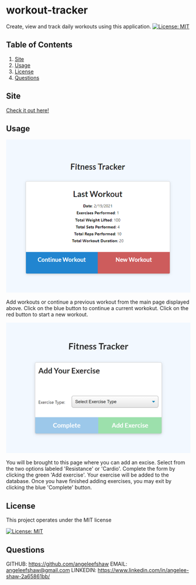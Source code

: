   # workout-tracker
  Create, view and track daily workouts using this application.
  [![License: MIT](https://img.shields.io/badge/License-MIT-yellow.svg)](https://opensource.org/licenses/MIT)
  
  
  ## Table of Contents
  1. [Site](#Site)
  2. [Usage](#Usage)
  3. [License](#License)
  4. [Questions](#Questions)
  
  ## Site
  [Check it out here!](https://fitness-tracked.herokuapp.com/ "workout tracker")
  
  ## Usage
  ![Workout](./imgs/mainpage.png)
  
  Add workouts or continue a previous workout from the main page displayed above. Click on the blue button to continue a current workokut. Click on the red button to start a new workout. 
  
  ![Exercise](./imgs/addex.png)
  
  You will be brought to this page where you can add an excise. Select from the two options labeled 'Resistance' or 'Cardio'. Complete the form by clicking the green 'Add exercise'. Your exercise will be added to the database. Once you have finished adding exercises, you may exit by clicking the blue 'Complete' button.  
  
  ## License
  This project operates under the MIT license
  
  [![License: MIT](https://img.shields.io/badge/License-MIT-yellow.svg)](https://opensource.org/licenses/MIT)
   
  ## Questions
  
  GITHUB: https://github.com/angeleefshaw
  EMAIL: angeleefshaw@gmail.com
  LINKEDIN: https://www.linkedin.com/in/angelee-shaw-2a65861bb/
  
